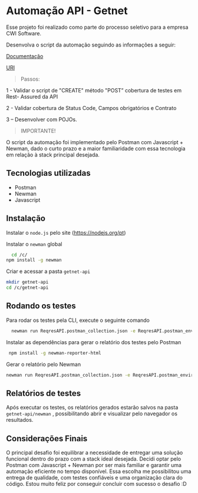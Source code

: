 
# Automação API - Getnet

Esse projeto foi realizado como parte do processo seletivo para a empresa CWI Software.


Desenvolva o script da automação seguindo as informações a seguir:

[Documentação](https://reqres.in/)

[URI](https://reqres.in/api/)


> Passos:

1 - Validar o script de "CREATE" método "POST” cobertura de testes em Rest-
Assured da API

2 - Validar cobertura de Status Code, Campos obrigatórios e Contrato

3 – Desenvolver com POJOs.


> IMPORTANTE!

O script da automação foi implementado pelo Postman com Javascript + Newman, dado o curto prazo e a maior familiaridade com essa tecnologia em relação à stack principal desejada.



## Tecnologias utilizadas

- Postman
- Newman
- Javascript


## Instalação

Instalar o `node.js` pelo site
(https://nodejs.org/pt)

Instalar o `newman` global
```bash
  cd /c/
npm install -g newman
```     
Criar e acessar a pasta `getnet-api`
```bash
mkdir getnet-api
cd /c/getnet-api
```


## Rodando os testes

Para rodar os testes pela CLI, execute o seguinte comando

```bash
  newman run ReqresAPI.postman_collection.json -e ReqresAPI.postman_environment.json -r cli
```
Instalar as dependências para gerar o relatório dos testes pelo Postman
```bash
 npm install -g newman-reporter-html
```
Gerar o relatório pelo Newman
```bash
newman run ReqresAPI.postman_collection.json -e ReqresAPI.postman_environment.json -r cli, htmlextra
```


## Relatórios de testes

Após executar os testes, os relatórios gerados estarão salvos na pasta `getnet-api/newman` , possibilitando abrir e visualizar pelo navegador os resultados.


## Considerações Finais

O principal desafio foi equilibrar a necessidade de entregar uma solução funcional dentro do prazo com a stack ideal desejada. Decidi optar pelo Postman com Javascript + Newman por ser mais familiar e garantir uma automação eficiente no tempo disponível. Essa escolha me possibilitou uma entrega de qualidade, com testes confiáveis e uma organização clara do código. Estou muito feliz por conseguir concluir com sucesso o desafio :D




